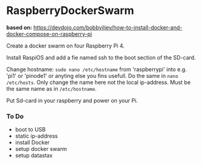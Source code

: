 # RaspberryDockerSwarm  
  
**based on:** https://devdojo.com/bobbyiliev/how-to-install-docker-and-docker-compose-on-raspberry-pi  
  
Create a docker swarm on four Raspberry Pi 4.  
  
Install RaspiOS and add a fie named ssh to the boot section of the SD-card.  

Change hostname: `sudo nano /etc/hostname` from 'raspberrypi' into e.g. 'pi1' or 'pinode1' or anyting else you fins usefull.
Do the same in `nano /etc/hosts`. Only change the name here not the local ip-address. Must be the same name as in `/etc/hostname`.
  
Put Sd-card in your raspberry and power on your Pi.  
  
### To Do  
- boot to USB
- static ip-address
- install Docker
- setup docker swarm
- setup datastax

